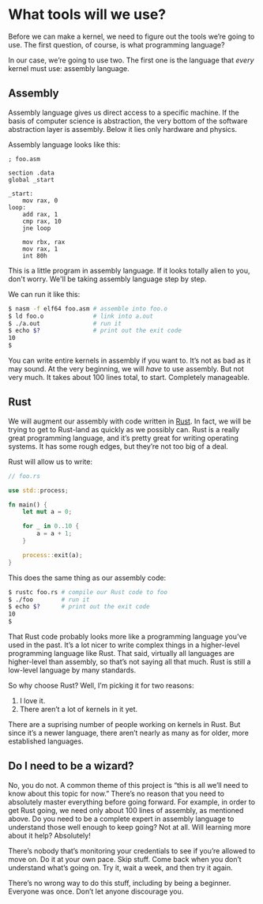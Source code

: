 # What tools will we use?

Before we can make a kernel, we need to figure out the tools we’re going to
use. The first question, of course, is what programming language?

In our case, we’re going to use two. The first one is the language that
_every_ kernel must use: assembly language.

## Assembly

Assembly language gives us direct access to a specific machine. If the basis of
computer science is abstraction, the very bottom of the software abstraction layer
is assembly. Below it lies only hardware and physics.

Assembly language looks like this:

```x86asm
; foo.asm

section .data
global _start

_start:
    mov rax, 0
loop:
    add rax, 1
    cmp rax, 10
    jne loop

    mov rbx, rax
    mov rax, 1
    int 80h
```

This is a little program in assembly language. If it looks totally alien to you,
don't worry. We'll be taking assembly language step by step.

We can run it like this:

```bash
$ nasm -f elf64 foo.asm # assemble into foo.o
$ ld foo.o              # link into a.out
$ ./a.out               # run it
$ echo $?               # print out the exit code
10
$
```

You can write entire kernels in assembly if you want to. It’s not as bad as it
may sound. At the very beginning, we will _have_ to use assembly. But not very
much. It takes about 100 lines total, to start. Completely manageable.

## Rust

We will augment our assembly with code written in
[Rust](https://www.rust-lang.org/). In fact, we will be trying to get to
Rust-land as quickly as we possibly can. Rust is a really great programming
language, and it’s pretty great for writing operating systems. It has some
rough edges, but they’re not too big of a deal.

Rust will allow us to write:

```rust
// foo.rs

use std::process;

fn main() {
    let mut a = 0;

    for _ in 0..10 {
        a = a + 1;
    }

    process::exit(a);
}
```

This does the same thing as our assembly code:

```bash
$ rustc foo.rs # compile our Rust code to foo
$ ./foo        # run it
$ echo $?      # print out the exit code
10
$
```

That Rust code probably looks more like a programming language you’ve used in
the past. It’s a lot nicer to write complex things in a higher-level
programming language like Rust. That said, virtually all languages are
higher-level than assembly, so that’s not saying all that much. Rust is still a
low-level language by many standards.

So why choose Rust? Well, I’m picking it for two reasons:

1) I love it.
2) There aren’t a lot of kernels in it yet.

There are a suprising number of people working on kernels in Rust. But since
it’s a newer language, there aren’t nearly as many as for older, more
established languages.

## Do I need to be a wizard?

No, you do not. A common theme of this project is “this is all we’ll need to
know about this topic for now.” There’s no reason that you need to absolutely
master everything before going forward. For example, in order to get Rust
going, we need only about 100 lines of assembly, as mentioned above. Do you
need to be a complete expert in assembly language to understand those well
enough to keep going? Not at all. Will learning more about it help? Absolutely!

There’s nobody that’s monitoring your credentials to see if you’re allowed to
move on. Do it at your own pace. Skip stuff. Come back when you don’t
understand what’s going on. Try it, wait a week, and then try it again.

There’s no wrong way to do this stuff, including by being a beginner. Everyone
was once. Don’t let anyone discourage you.
